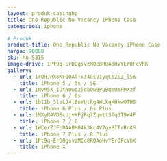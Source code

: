 ```yaml
---
layout: produk-casinghp
title: One Republic No Vacancy iPhone Case
categories: iphone

# Produk
product-title: One Republic No Vacancy iPhone Case
harga: 90000
sku: hn-5315
image-drive: 1Pt9q-ErDOgsvzMQc8RQAoHvYErOFcVhK
gallery:
  - url: 1rQHJnXoKFQOAlTx34GsV1yqCsZSZ_lS6
    title: iPhone 5 / 5s / SE
  - url: 1NvM5X_iOtN0wq25db0wBPuBQeOmFMXzf
    title: iPhone 6 / 6s
  - url: 1bI1b_5leLJ4tBnWUtRg4WLkqKHkwOTHS
    title: iPhone 6 Plus / 6s Plus
  - url: 1MXyN4VDScUjvKFjRq7ZqmttSfq0T9W4F
    title: iPhone 7 / 8
  - url: 1WCerZJFpDAABM84k3kc4V7gv8ITrRnKS
    title: iPhone 7 Plus / 8 Plus
  - url: 1Pt9q-ErDOgsvzMQc8RQAoHvYErOFcVhK
    title: iPhone X
---
```

